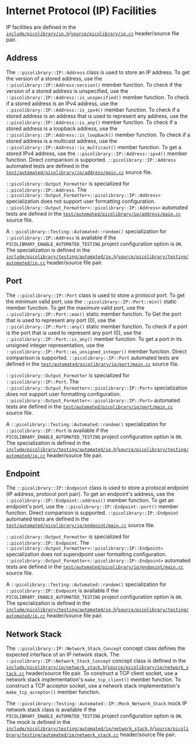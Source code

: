 # Internet Protocol (IP) Facilities
IP facilities are defined in the
[`include/picolibrary/ip.h`](https://github.com/apcountryman/picolibrary/blob/main/include/picolibrary/ip.h)/[`source/picolibrary/ip.cc`](https://github.com/apcountryman/picolibrary/blob/main/source/picolibrary/ip.cc)
header/source file pair.

## Address
The `::picolibrary::IP::Address` class is used to store an IP address.
To get the version of a stored address, use the `::picolibrary::IP::Address:version()`
member function.
To check if the version of a stored address is unspecified, use the
`::picolibrary::IP::Address::is_unspecified()` member function.
To check if a stored address is an IPv4 address, use the
`::picolibrary::IP::Address::is_ipv4()` member function.
To check if a stored address is an address that is used to represent any address, use the
`::picolibrary::IP::Address::is_any()` member function.
To check if a stored address is a loopback address, use the
`::picolibrary::IP::Address::is_loopback()` member function.
To check if a stored address is a multicast address, use the
`::picolibrary::IP::Address::is_multicast()` member function.
To get a stored IPv4 address, use the `::picolibrary::IP::Address::ipv4()` member
function.
Direct comparison is supported.
`::picolibrary::IP::Address` automated tests are defined in the
[`test/automated/picolibrary/ip/address/main.cc`](https://github.com/apcountryman/picolibrary/blob/main/test/automated/picolibrary/ip/address/main.cc)
source file.

`::picolibrary::Output_Formatter` is specialized for `::picolibrary::IP::Address`.
The `::picolibrary::Output_Formatter<::picolibrary::IP::Address>` specialization does not
support user formatting configuration.
`::picolibrary::Output_Formatter<::picolibrary::IP::Address>` automated tests are defined
in the
[`test/automated/picolibrary/ip/address/main.cc`](https://github.com/apcountryman/picolibrary/blob/main/test/automated/picolibrary/ip/address/main.cc)
source file.

A `::picolibrary::Testing::Automated::random()` specialization for
`::picolibrary::IP::Address` is available if the `PICOLIBRARY_ENABLE_AUTOMATED_TESTING`
project configuration option is `ON`.
The specialization is defined in the
[`include/picolibrary/testing/automated/ip.h`](https://github.com/apcountryman/picolibrary/blob/main/include/picolibrary/testing/automated/ip.h)/[`source/picolibrary/testing/automated/ip.cc`](https://github.com/apcountryman/picolibrary/blob/main/source/picolibrary/testing/automated/ip.cc)
header/source file pair.

## Port
The `::picolibrary::IP::Port` class is used to store a protocol port.
To get the minimum valid port, use the `::picolibrary::IP::Port::min()` static member
function.
To get the maximum valid port, use the `::picolibrary::IP::Port::max()` static member
function.
To Get the port that is used to represent any port (0), use the
`::picolibrary::IP::Port::any()` static member function.
To check if a port is the port that is used to represent any port (0), use the
`::picolibrary::IP::Port::is_any()` member function.
To get a port in its unsigned integer representation, use the
`::picolibrary::IP::Port::as_unsigned_integer()` member function.
Direct comparison is supported.
`::picolibrary::IP::Port` automated tests are defined in the
[`test/automated/picolibrary/ip/port/main.cc`](https://github.com/apcountryman/picolibrary/blob/main/test/automated/picolibrary/ip/port/main.cc)
source file.

`::picolibrary::Output_Formatter` is specialized for `::picolibrary::IP::Port`.
The `::picolibrary::Output_Formatter<::picolibrary::IP::Port>` specialization does not
support user formatting configuration.
`::picolibrary::Output_Formatter<::picolibrary::IP::Port>` automated tests are defined in
the
[`test/automated/picolibrary/ip/port/main.cc`](https://github.com/apcountryman/picolibrary/blob/main/test/automated/picolibrary/ip/port/main.cc)
source file.

A `::picolibrary::Testing::Automated::random()` specialization for
`::picolibrary::IP::Port` is available if the `PICOLIBRARY_ENABLE_AUTOMATED_TESTING`
project configuration option is `ON`.
The specialization is defined in the
[`include/picolibrary/testing/automated/ip.h`](https://github.com/apcountryman/picolibrary/blob/main/include/picolibrary/testing/automated/ip.h)/[`source/picolibrary/testing/automated/ip.cc`](https://github.com/apcountryman/picolibrary/blob/main/source/picolibrary/testing/automated/ip.cc)
header/source file pair.

## Endpoint
The `::picolibrary::IP::Endpoint` class is used to store a protocol endpoint (IP address,
protocol port pair).
To get an endpoint's address, use the `::picolibrary::IP::Endpoint::address()` member
function.
To get an endpoint's port, use the `::picolibrary::IP::Endpoint::port()` member function.
Direct comparison is supported.
`::picolibrary::IP::Endpoint` automated tests are defined in the
[`test/automated/picolibrary/ip/endpoint/main.cc`](https://github.com/apcountryman/picolibrary/blob/main/test/automated/picolibrary/ip/endpoint/main.cc)
source file.

`::picolibrary::Output_Formatter` is specialized for `::picolibrary::IP::Endpoint`.
The `::picolibrary::Output_Formatter<::picolibrary::IP::Endpoint>` specialization does not
supendpoint user formatting configuration.
`::picolibrary::Output_Formatter<::picolibrary::IP::Endpoint>` automated tests are defined
in the
[`test/automated/picolibrary/ip/endpoint/main.cc`](https://github.com/apcountryman/picolibrary/blob/main/test/automated/picolibrary/ip/endpoint/main.cc)
source file.

A `::picolibrary::Testing::Automated::random()` specialization for
`::picolibrary::IP::Endpoint` is available if the `PICOLIBRARY_ENABLE_AUTOMATED_TESTING`
project configuration option is `ON`.
The specialization is defined in the
[`include/picolibrary/testing/automated/ip.h`](https://github.com/apcountryman/picolibrary/blob/main/include/picolibrary/testing/automated/ip.h)/[`source/picolibrary/testing/automated/ip.cc`](https://github.com/apcountryman/picolibrary/blob/main/source/picolibrary/testing/automated/ip.cc)
header/source file pair.

## Network Stack
The `::picolibrary::IP::Network_Stack_Concept` concept class defines the expected
interface of an IP network stack.
The `::picolibrary::IP::Network_Stack_Concept` concept class is defined in the
[`include/picolibrary/ip/network_stack.h`](https://github.com/apcountryman/picolibrary/blob/main/include/picolibrary/ip/network_stack.h)/[`source/picolibrary/ip/network_stack.cc`](https://github.com/apcountryman/picolibrary/blob/main/source/picolibrary/ip/network_stack.cc)
header/source file pair.
To construct a TCP client socket, use a network stack implementation's `make_tcp_client()`
member function.
To construct a TCP acceptor socket, use a network stack implementation's
`make_tcp_acceptor()` member function.

The `::picolibrary::Testing::Automated::IP::Mock_Network_Stack` mock IP network stack
class is available if the `PICOLIBRARY_ENABLE_AUTOMATED_TESTING` project configuration
option is `ON`.
The mock is defined in the
[`include/picolibrary/testing/automated/ip/network_stack.h`](https://github.com/apcountryman/picolibrary/blob/main/include/picolibrary/testing/automated/ip/network_stack.h)/[`source/picolibrary/testing/automated/ip/network_stack.cc`](https://github.com/apcountryman/picolibrary/blob/main/source/picolibrary/testing/automated/ip/network_stack.cc)
header/source file pair.
